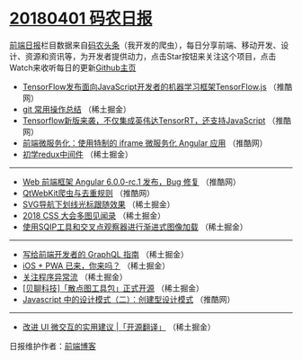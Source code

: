 # [20180401 码农日报](http://hao.caibaojian.com/date/2018/04/01)

[前端日报](http://caibaojian.com/c/news)栏目数据来自[码农头条](http://hao.caibaojian.com/)（我开发的爬虫），每日分享前端、移动开发、设计、资源和资讯等，为开发者提供动力，点击Star按钮来关注这个项目，点击Watch来收听每日的更新[Github主页](https://github.com/kujian/frontendDaily)
* [TensorFlow发布面向JavaScript开发者的机器学习框架TensorFlow.js](http://hao.caibaojian.com/69245.html) （推酷网）
* [git 常用操作总结](http://hao.caibaojian.com/69273.html) （稀土掘金）
* [Tensorflow新版来袭，不仅集成英伟达TensorRT，还支持JavaScript](http://hao.caibaojian.com/69244.html) （推酷网）
* [前端微服务化：使用特制的 iframe 微服务化 Angular 应用](http://hao.caibaojian.com/69246.html) （推酷网）
* [初学redux中间件](http://hao.caibaojian.com/69270.html) （稀土掘金）

***
* [Web 前端框架 Angular 6.0.0-rc.1 发布，Bug 修复](http://hao.caibaojian.com/69248.html) （推酷网）
* [QtWebKit爬虫与去重规则](http://hao.caibaojian.com/69247.html) （推酷网）
* [SVG导航下划线光标跟随效果](http://hao.caibaojian.com/69235.html) （稀土掘金）
* [2018 CSS 大会多图见闻录](http://hao.caibaojian.com/69275.html) （稀土掘金）
* [使用SQIP工具和交叉点观察器进行渐进式图像加载](http://hao.caibaojian.com/69238.html) （稀土掘金）

***
* [写给前端开发者的 GraphQL 指南](http://hao.caibaojian.com/69271.html) （稀土掘金）
* [iOS + PWA 已来，你来吗？](http://hao.caibaojian.com/69236.html) （稀土掘金）
* [关注程序异常流](http://hao.caibaojian.com/69272.html) （稀土掘金）
* [[贝聊科技]「散点图工具包」正式开源](http://hao.caibaojian.com/69237.html) （稀土掘金）
* [Javascript 中的设计模式（二）：创建型设计模式](http://hao.caibaojian.com/69243.html) （推酷网）

***
* [改进 UI 微交互的实用建议 |「开源翻译」](http://hao.caibaojian.com/69274.html) （稀土掘金）

日报维护作者：[前端博客](http://caibaojian.com/) 